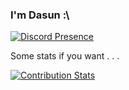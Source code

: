 ### I'm Dasun :\

[![Discord Presence](https://lanyard.cnrad.dev/api/778068011231608882)](https://discord.com/users/778068011231608882)

Some stats if you want . . .

[![Contribution Stats](https://github-contribution-stats.vercel.app/api/?username=dabeycorn)](https://github.com/LordDashMe/github-contribution-stats/)
